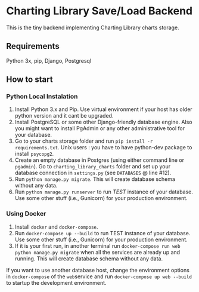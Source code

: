 Charting Library Save/Load Backend
================

This is the tiny backend implementing Charting Library charts storage.

## Requirements
Python 3x, pip, Django, Postgresql

## How to start

### Python Local Instalation

1. Install Python 3.x and Pip. Use virtual environment if your host has older python version and it cant be upgraded.
2. Install PostgreSQL or some other Django-friendly database engine. Also you might want to install PgAdmin or any other administrative tool for your database.
3. Go to your charts storage folder and run `pip install -r requirements.txt`. Unix users : you have to have python-dev package to install `psycopg2`.
4. Create an empty database in Postgres (using either command line or `pgadmin`). Go to `charting_library_charts` folder and set up your database connection in `settings.py` (see `DATABASES` @ line #12).
5. Run `python manage.py migrate`. This will create database schema without any data.
6. Run `python manage.py runserver` to run *TEST* instance of your database. Use some other stuff (i.e., Gunicorn) for your production environment.

### Using Docker

1. Install `docker` and `docker-compose`.
2. Run `docker-compose up --build` to run TEST instance of your database. Use some other stuff (i.e., Gunicorn) for your production environment.
3. If it is your first run, in another terminal run `docker-compose run web python manage.py migrate` when all the services are already up and running. This will create database schema without any data.

If you want to use another database host, change the environment options in `docker-compose` of the `web`service and run `docker-compose up web --build` to startup the development environment.
